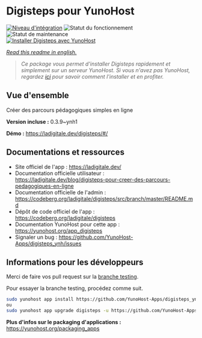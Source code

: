 <!--
N.B.: This README was automatically generated by https://github.com/YunoHost/apps/tree/master/tools/README-generator
It shall NOT be edited by hand.
-->

# Digisteps pour YunoHost

[![Niveau d'intégration](https://dash.yunohost.org/integration/digisteps.svg)](https://dash.yunohost.org/appci/app/digisteps) ![Statut du fonctionnement](https://ci-apps.yunohost.org/ci/badges/digisteps.status.svg) ![Statut de maintenance](https://ci-apps.yunohost.org/ci/badges/digisteps.maintain.svg)  
[![Installer Digisteps avec YunoHost](https://install-app.yunohost.org/install-with-yunohost.svg)](https://install-app.yunohost.org/?app=digisteps)

*[Read this readme in english.](./README.md)*

> *Ce package vous permet d'installer Digisteps rapidement et simplement sur un serveur YunoHost.
Si vous n'avez pas YunoHost, regardez [ici](https://yunohost.org/#/install) pour savoir comment l'installer et en profiter.*

## Vue d'ensemble

Créer des parcours pédagogiques simples en ligne

**Version incluse :** 0.3.9~ynh1

**Démo :** https://ladigitale.dev/digisteps/#/
## Documentations et ressources

* Site officiel de l'app : <https://ladigitale.dev/>
* Documentation officielle utilisateur : <https://ladigitale.dev/blog/digisteps-pour-creer-des-parcours-pedagogiques-en-ligne>
* Documentation officielle de l'admin : <https://codeberg.org/ladigitale/digisteps/src/branch/master/README.md>
* Dépôt de code officiel de l'app : <https://codeberg.org/ladigitale/digisteps>
* Documentation YunoHost pour cette app : <https://yunohost.org/app_digisteps>
* Signaler un bug : <https://github.com/YunoHost-Apps/digisteps_ynh/issues>

## Informations pour les développeurs

Merci de faire vos pull request sur la [branche testing](https://github.com/YunoHost-Apps/digisteps_ynh/tree/testing).

Pour essayer la branche testing, procédez comme suit.

``` bash
sudo yunohost app install https://github.com/YunoHost-Apps/digisteps_ynh/tree/testing --debug
ou
sudo yunohost app upgrade digisteps -u https://github.com/YunoHost-Apps/digisteps_ynh/tree/testing --debug
```

**Plus d'infos sur le packaging d'applications :** <https://yunohost.org/packaging_apps>
